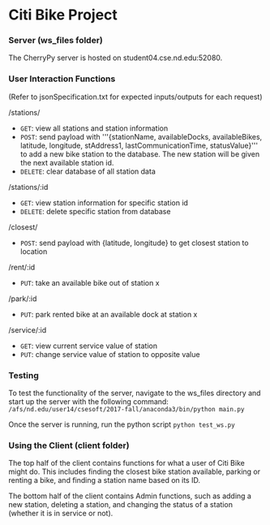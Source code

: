 # Citi Bike Project

### Server (ws_files folder)

The CherryPy server is hosted on student04.cse.nd.edu:52080. 

### User Interaction Functions

(Refer to jsonSpecification.txt for expected inputs/outputs for each request)

/stations/
* ```GET```: view all stations and station information
* ```POST```: send payload with '''{stationName, availableDocks, availableBikes, latitude, longitude, stAddress1, lastCommunicationTime, statusValue}''' to add a new bike station to the database. The new station will be given the next available station id. 
* ```DELETE```: clear database of all station data

/stations/:id
* ```GET```: view station information for specific station id
* ```DELETE```: delete specific station from database

/closest/
* ```POST```: send payload with {latitude, longitude} to get closest station to location

/rent/:id
* ```PUT```: take an available bike out of station x

/park/:id
* ```PUT```: park rented bike at an available dock at station x

/service/:id
* ```GET```: view current service value of station
* ```PUT```: change service value of station to opposite value


### Testing

To test the functionality of the server, navigate to the ws_files directory and start up the server with the following command: 
```/afs/nd.edu/user14/csesoft/2017-fall/anaconda3/bin/python main.py```

Once the server is running, run the python script ```python test_ws.py```

### Using the Client (client folder)

The top half of the client contains functions for what a user of Citi Bike might do. This includes finding the closest bike station available, parking or renting a bike, and finding a station name based on its ID. 

The bottom half of the client contains Admin functions, such as adding a new station, deleting a station, and changing the status of a station (whether it is in service or not). 
